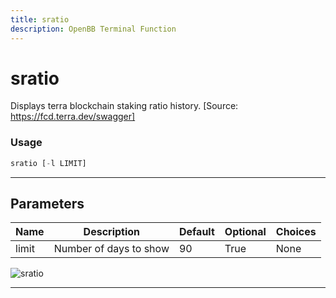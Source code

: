 ```yaml
---
title: sratio
description: OpenBB Terminal Function
---
```


# sratio

Displays terra blockchain staking ratio history. [Source: https://fcd.terra.dev/swagger]

### Usage

```python
sratio [-l LIMIT]
```

---

## Parameters

| Name | Description | Default | Optional | Choices |
| ---- | ----------- | ------- | -------- | ------- |
| limit | Number of days to show | 90 | True | None |

![sratio](https://user-images.githubusercontent.com/46355364/154053989-81ffd06a-db35-402b-ac27-4a5ae17158bf.png)

---

